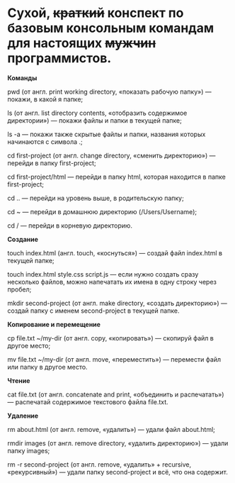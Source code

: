 # Сухой, ~~краткий~~ **конспект** по базовым консольным командам для настоящих ~~мужчин~~ программистов.



**Команды**


pwd (от англ. print working directory, «показать рабочую папку») — покажи, в какой я папке;


ls (от англ. list directory contents, «отобразить содержимое директории») — покажи файлы и папки в текущей папке;


ls -a — покажи также скрытые файлы и папки, названия которых начинаются с символа .;


cd first-project (от англ. change directory, «сменить директорию») — перейди в папку first-project;


cd first-project/html — перейди в папку html, которая находится в папке first-project;


cd .. — перейди на уровень выше, в родительскую папку;


cd ~ — перейди в домашнюю директорию (/Users/Username);


cd / — перейди в корневую директорию.


**Создание**


touch index.html (англ. touch, «коснуться») — создай файл index.html в текущей папке;


touch index.html style.css script.js — если нужно создать сразу несколько файлов, можно напечатать их имена в одну строку через пробел;


mkdir second-project (от англ. make directory, «создать директорию») — создай папку с именем second-project в текущей папке.


**Копирование и перемещение**


cp file.txt ~/my-dir (от англ. copy, «копировать») — скопируй файл в другое место;


mv file.txt ~/my-dir (от англ. move, «переместить») — перемести файл или папку в другое место.


**Чтение**


cat file.txt (от англ. concatenate and print, «объединить и распечатать») — распечатай содержимое текстового файла file.txt.


**Удаление**


rm about.html (от англ. remove, «удалить») — удали файл about.html;


rmdir images (от англ. remove directory, «удалить директорию») — удали папку images;


rm -r second-project (от англ. remove, «удалить» + recursive, «рекурсивный») — удали папку second-project и всё, что она содержит.
